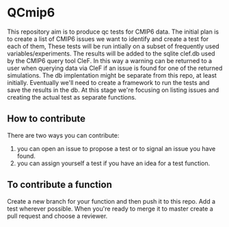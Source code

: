 # QCmip6
This repository aim is to produce qc tests for CMIP6 data.
The initial plan is to create a list of CMIP6 issues we want to identify and create a test for each of them,
These tests will be run intially on a subset of frequently used variables/experiments.
The results will be added to the sqlite clef.db used by the CMIP6 query tool CleF.
In this way a warning can be returned to a user when querying data via CleF if an issue is found for one of the returned simulations.
The db implentation might be separate from this repo, at least initially.
Eventually we'll need to create a framework to run the tests and save the results in the db.
At this stage we're focusing on listing issues and creating the actual test as separate functions.

## How to contribute
There are two ways you can contribute:
1. you can open an issue to propose a test or to signal an issue you have found.
2. you can assign yourself a test if you have an idea for a test function.

## To contribute a function
Create a new branch for your function and then push it to this repo.
Add a test wherever possible.
When you're ready to merge it to master create a pull request and choose a reviewer.

